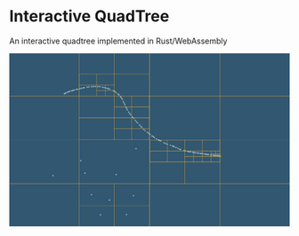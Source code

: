 # Interactive QuadTree
An interactive quadtree implemented in Rust/WebAssembly

![Interactive Quad Tree Demo](media/demo.png)

